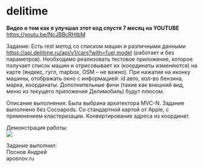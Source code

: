 # delitime

<b> Видео о том как я улучшал этот код спустя 7 месяц на YOUTUBE </b>
https://youtu.be/NcJBBcRHtbM

Задание:
Есть rest метод со списком машин и различными данными
https://api.delitime.ru/api/v1/cars?with=fuel,model (работает и без параметров).
Необходимо реализовать тестовое приложение, которое получает список машин и отрисовывает их (координаты изменяются) на карте (яндекс, гугл, mapbox, OSM – не важно). При нажатии на иконку машины, отображать окно с информацией: id авто, кол-во бензина, марка, координаты.
Дополнительные фичи (такие как внешний вид, меню из текущего приложения Делимобиль) будут плюсом.

Описание выполнения:
Была выбрана архитектора MVC-N. Задание выполнено без Cocoapods. Со стандартной картой от Apple, с применением кластеризации. Конвертирование адреса из координат. 

Демонстрация работы:<br/>
<img src="https://media.giphy.com/media/Sr894teDRA5XbS8pZr/giphy.gif" />


Задание выполнил:
<br/>
Поснов Андрей <br/>
aposnov.ru
